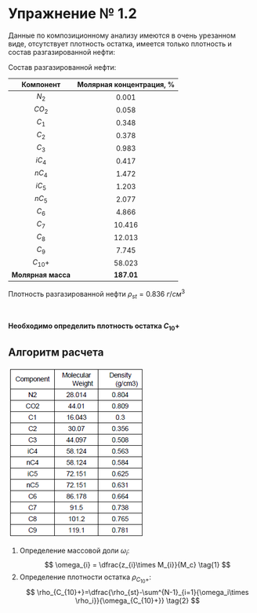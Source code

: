 # Упражнение № 1.2
Данные по композиционному анализу имеются в очень урезанном виде, отсутствует плотность остатка, имеется только плотность и состав разгазированной нефти:

Состав разгазированной нефти:

|Компонент|Молярная концентрация, %|
|:-------:|:----------------------:|
|$N_2$|0.001|
|$CO_2$|0.058|
|$C_1$|0.348|
|$C_2$|0.378|
|$C_3$|0.983|
|$iC_4$|0.417|
|$nC_4$|1.472|
|$iC_5$|1.203|
|$nC_5$|2.077|
|$C_6$|4.866|
|$C_7$|10.416|
|$C_8$|12.013|
|$C_9$|7.745|
|$C_{10}+$|58.023|
|**Молярная масса**|**187.01**|

Плотность разгазированной нефти $\rho_{st}=0.836 \ г/см^3$

&nbsp;

**Необходимо определить плотность остатка $C_{10}+$**

## Алгоритм расчета

![Таблица плотностей, рекомендованная American Petroleum Institute для использования в вычислениях плотностей углеводородных смесей в стандартных условиях. Может использоваться **только** для разгазированной нефти в стандартных условиях](images/1.2.png)


1. Определение массовой доли $\omega_{i}$:
    $$
    \omega_{i} = \dfrac{z_{i}\times M_{i}}{M_c}
    \tag{1}
    $$
2. Определение плотности остатка $\rho_{C_{10}+}$:
    $$
    \rho_{C_{10}+}=\dfrac{\rho_{st}-\sum^{N-1}_{i=1}{\omega_i\times \rho_i}}{\omega_{C_{10}+}}
    \tag{2}
    $$